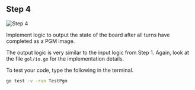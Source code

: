 <!--@include: index.md-->
#

## Step 4

![Step 4](/assets/cw_diagrams-Parallel_4.png)

Implement logic to output the state of the board after all turns have completed as a PGM image.

The output logic is very similar to the input logic from Step 1. Again, look at the file `gol/io.go` for the implementation details.

To test your code, type the following in the terminal.

``` bash
go test -v -run TestPgm
```
